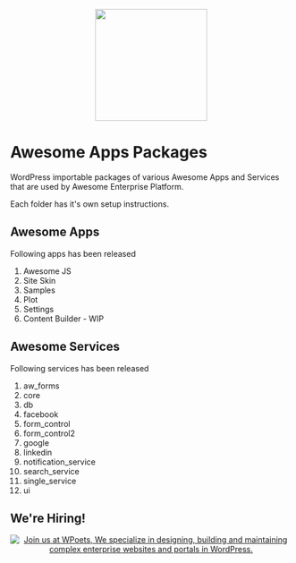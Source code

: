 <p align="center">
<a href="https://www.wpoets.com/" target="_blank"><img width="200"src="https://www.wpoets.com/wp-content/uploads/2018/05/WPoets-logo-1.svg"></a>
</p>

# Awesome Apps Packages
WordPress importable packages of various Awesome Apps and Services that are used by Awesome Enterprise Platform.

Each folder has it's own setup instructions.

## Awesome Apps

Following apps has been released

1. Awesome JS
2. Site Skin
3. Samples
4. Plot
5. Settings
6. Content Builder - WIP


## Awesome Services

Following services has been released

1. aw_forms
2. core
3. db
4. facebook
5. form_control
6. form_control2
7. google
8. linkedin
9. notification_service
10. search_service
11. single_service
12. ui


## We're Hiring!

<p align="center">
	<a href="https://www.wpoets.com/careers/"><img src="https://www.wpoets.com/wp-content/uploads/2020/11/work-with-us_1776x312.png" alt="Join us at WPoets, We specialize in designing, building and maintaining complex enterprise websites and portals in WordPress."></a>
</p>
